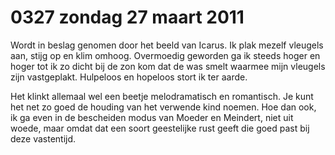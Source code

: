 # 0327 zondag 27 maart 2011
Wordt in beslag genomen door het beeld van Icarus. Ik plak mezelf vleugels aan, stijg op en klim omhoog. Overmoedig geworden ga ik steeds hoger en hoger tot ik zo dicht bij de zon kom dat de was smelt waarmee mijn vleugels zijn vastgeplakt. Hulpeloos en hopeloos stort ik ter aarde.

Het klinkt allemaal wel een beetje melodramatisch en romantisch. Je kunt het net zo goed de houding van het verwende kind noemen. Hoe dan ook, ik ga even in de bescheiden modus van Moeder en Meindert, niet uit woede, maar omdat dat een soort geestelijke rust geeft die goed past bij deze vastentijd.